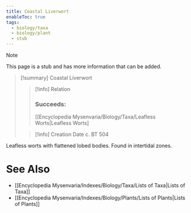 ```yaml
---
title: Coastal Liverwort
enableToc: true
tags:
  - biology/taxa
  - biology/plant
  - stub
---
```


> [!note]
> This page is a stub and has more information that can be added.

> [!summary] Coastal Liverwort
> > [!info] Relation
> > ### Succeeds:
> > [[Encyclopedia Mysenvaria/Biology/Taxa/Leafless Worts|Leafless Worts]
>
> > [!info] Creation Date
> > c. BT 504

Leafless worts with flattened lobed bodies. Found in intertidal zones.

# See Also
- [[Encyclopedia Mysenvaria/Indexes/Biology/Taxa/Lists of Taxa|Lists of Taxa]]
- [[Encyclopedia Mysenvaria/Indexes/Biology/Plants/Lists of Plants|Lists of Plants]]
